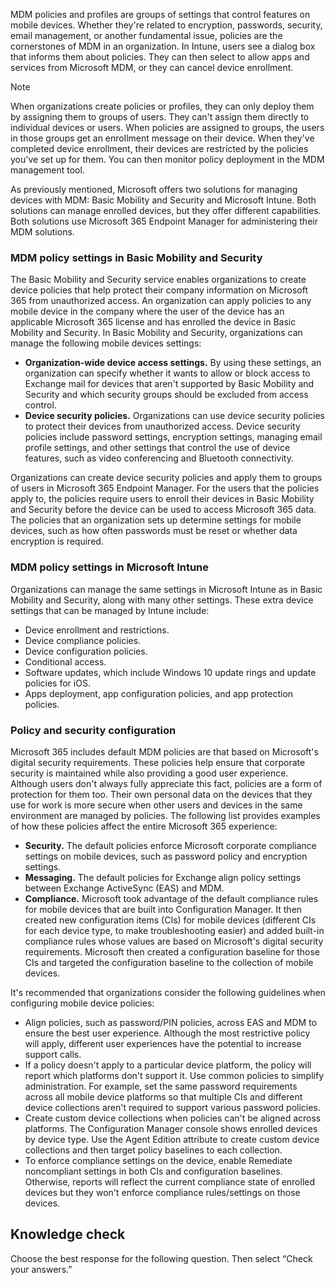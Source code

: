 MDM policies and profiles are groups of settings that control features on mobile devices. Whether they're related to encryption, passwords, security, email management, or another fundamental issue, policies are the cornerstones of MDM in an organization. In Intune, users see a dialog box that informs them about policies. They can then select to allow apps and services from Microsoft MDM, or they can cancel device enrollment.

> [!NOTE]
> When organizations create policies or profiles, they can only deploy them by assigning them to groups of users. They can't assign them directly to individual devices or users. When policies are assigned to groups, the users in those groups get an enrollment message on their device. When they've completed device enrollment, their devices are restricted by the policies you've set up for them. You can then monitor policy deployment in the MDM management tool.<br>

As previously mentioned, Microsoft offers two solutions for managing devices with MDM: Basic Mobility and Security and Microsoft Intune. Both solutions can manage enrolled devices, but they offer different capabilities. Both solutions use Microsoft 365 Endpoint Manager for administering their MDM solutions.

### MDM policy settings in Basic Mobility and Security

The Basic Mobility and Security service enables organizations to create device policies that help protect their company information on Microsoft 365 from unauthorized access. An organization can apply policies to any mobile device in the company where the user of the device has an applicable Microsoft 365 license and has enrolled the device in Basic Mobility and Security. In Basic Mobility and Security, organizations can manage the following mobile devices settings:

 -  **Organization-wide device access settings.** By using these settings, an organization can specify whether it wants to allow or block access to Exchange mail for devices that aren't supported by Basic Mobility and Security and which security groups should be excluded from access control.
 -  **Device security policies.** Organizations can use device security policies to protect their devices from unauthorized access. Device security policies include password settings, encryption settings, managing email profile settings, and other settings that control the use of device features, such as video conferencing and Bluetooth connectivity.

Organizations can create device security policies and apply them to groups of users in Microsoft 365 Endpoint Manager. For the users that the policies apply to, the policies require users to enroll their devices in Basic Mobility and Security before the device can be used to access Microsoft 365 data. The policies that an organization sets up determine settings for mobile devices, such as how often passwords must be reset or whether data encryption is required.<br>

### MDM policy settings in Microsoft Intune

Organizations can manage the same settings in Microsoft Intune as in Basic Mobility and Security, along with many other settings. These extra device settings that can be managed by Intune include:<br>

 -  Device enrollment and restrictions.
 -  Device compliance policies.
 -  Device configuration policies.
 -  Conditional access.
 -  Software updates, which include Windows 10 update rings and update policies for iOS.
 -  Apps deployment, app configuration policies, and app protection policies.

### Policy and security configuration

Microsoft 365 includes default MDM policies are that based on Microsoft's digital security requirements. These policies help ensure that corporate security is maintained while also providing a good user experience. Although users don't always fully appreciate this fact, policies are a form of protection for them too. Their own personal data on the devices that they use for work is more secure when other users and devices in the same environment are managed by policies. The following list provides examples of how these policies affect the entire Microsoft 365 experience:

 -  **Security.** The default policies enforce Microsoft corporate compliance settings on mobile devices, such as password policy and encryption settings.<br>
 -  **Messaging.** The default policies for Exchange align policy settings between Exchange ActiveSync (EAS) and MDM.<br>
 -  **Compliance.** Microsoft took advantage of the default compliance rules for mobile devices that are built into Configuration Manager. It then created new configuration items (CIs) for mobile devices (different CIs for each device type, to make troubleshooting easier) and added built-in compliance rules whose values are based on Microsoft's digital security requirements. Microsoft then created a configuration baseline for those CIs and targeted the configuration baseline to the collection of mobile devices.<br>

It's recommended that organizations consider the following guidelines when configuring mobile device policies:

 -  Align policies, such as password/PIN policies, across EAS and MDM to ensure the best user experience. Although the most restrictive policy will apply, different user experiences have the potential to increase support calls.<br>
 -  If a policy doesn't apply to a particular device platform, the policy will report which platforms don't support it. Use common policies to simplify administration. For example, set the same password requirements across all mobile device platforms so that multiple CIs and different device collections aren't required to support various password policies.<br>
 -  Create custom device collections when policies can't be aligned across platforms. The Configuration Manager console shows enrolled devices by device type. Use the Agent Edition attribute to create custom device collections and then target policy baselines to each collection.<br>
 -  To enforce compliance settings on the device, enable Remediate noncompliant settings in both CIs and configuration baselines. Otherwise, reports will reflect the current compliance state of enrolled devices but they won't enforce compliance rules/settings on those devices.<br>

## Knowledge check

Choose the best response for the following question. Then select “Check your answers.”